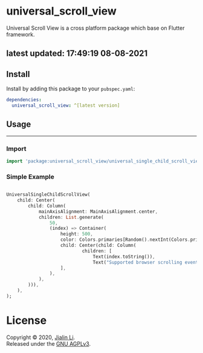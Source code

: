 # universal_scroll_view

Universal Scroll View is a cross platform package which base on Flutter framework.  

latest updated: 17:49:19 08-08-2021
---


## Install

Install by adding this package to your `pubspec.yaml`:

```yaml
dependencies:
  universal_scroll_view: ^[latest version]
```

## Usage
---

### Import
```dart
import 'package:universal_scroll_view/universal_single_child_scroll_view.dart';
```

### Simple Example
```dart

UniversalSingleChildScrollView(
    child: Center(
        child: Column(
            mainAxisAlignment: MainAxisAlignment.center,
            children: List.generate(
                50,
                (index) => Container(
                    height: 500,
                    color: Colors.primaries[Random().nextInt(Colors.primaries.length)],
                    child: Center(child: Column(
                            children: [
                                Text(index.toString()),
                                Text("Supported browser scrolling event.")
                    ],
                ),
            ),
        ))),
    ),
);

```

# License
Copyright © 2020, [Jialin Li](https://github.com/keyskull).  
Released under the [GNU AGPLv3](LICENSE).